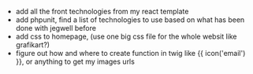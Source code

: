 - add all the front technologies from my react template
- add phpunit, find a list of technologies to use based on what has been done with jegwell before
- add css to homepage, (use one big css file for the whole websit like grafikart?)
- figure out how and where to create function in twig like {{ icon('email') }}, or anything to get my images urls
